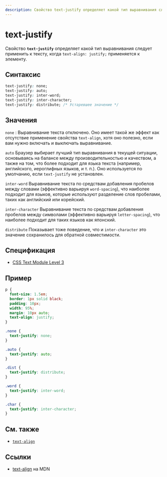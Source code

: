 ```yaml
---
description: Свойство text-justify определяет какой тип выравнивания следует применить к тексту, когда text-align justify применяется к элементу
---
```


# text-justify

Свойство **`text-justify`** определяет какой тип выравнивания следует применить к тексту, когда `text-align: justify;` применяется к элементу.

## Синтаксис

```css
text-justify: none;
text-justify: auto;
text-justify: inter-word;
text-justify: inter-character;
text-justify: distribute; /* Устаревшее значение */
```

## Значения

`none`
: Выравнивание текста отключено. Оно имеет такой же эффект как отсутствие применение свойства `text-align`, хотя оно полезно, если вам нужно включать и выключать выравнивание.

`auto`
Браузер выбирает лучший тип выравнивания в текущей ситуации, основываясь на балансе между производительностью и качеством, а также на том, что более подходит для языка текста (например, английского, иероглифных языков, и т. п.). Оно используется по умолчанию, если `text-justify` не установлен.

`inter-word`
Выравнивание текста по средствам добавления пробелов между словами (эффективно варьируя `word-spacing`), что наиболее подходит для языков, которые используют разделение слов пробелами, таких как английский или корейский.

`inter-character`
Выравнивание текста по средствам добавления пробелов между символами (эффективно варьируя `letter-spacing`), что наиболее подходит для таких языков как японский.

`distribute`
Показывает тоже поведение, что и `inter-character` это значение сохранилось для обратной совместимости.

## Спецификация

- [CSS Text Module Level 3](https://drafts.csswg.org/css-text-3/#text-justify-property)

## Пример

```css
p {
  font-size: 1.5em;
  border: 1px solid black;
  padding: 10px;
  width: 95%;
  margin: 10px auto;
  text-align: justify;
}

.none {
  text-justify: none;
}

.auto {
  text-justify: auto;
}

.dist {
  text-justify: distribute;
}

.word {
  text-justify: inter-word;
}

.char {
  text-justify: inter-character;
}
```

## См. также

- [`text-align`](text-align.md)

## Ссылки

- [text-align](https://developer.mozilla.org/ru/docs/Web/CSS/text-justify) на MDN
